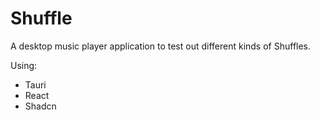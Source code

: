 # Shuffle

A desktop music player application to test out different kinds of Shuffles.

Using:

- Tauri
- React
- Shadcn
